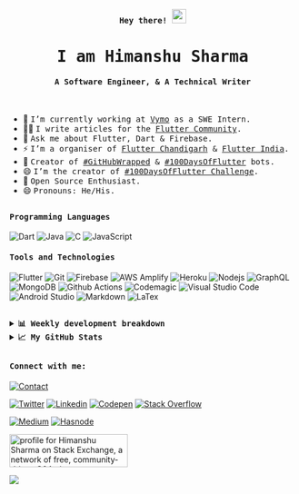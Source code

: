 <p align="center"><samp><b> Hey there! <img src="https://github.com/himanshusharma89/himanshusharma89/blob/master/Hi.gif" width="25px"> </b></samp></p>
<p align="center"><h1 align="center"><samp> I am Himanshu Sharma </samp></h1></p>
<p align="center"><h4 align="center"><samp> A Software Engineer, & A Technical Writer </samp></h4></p>
<br>
<div>

- 🔭 <samp>I’m currently working at [Vymo](https://www.getvymo.com/) as a SWE Intern.
- ✍🏻 <samp>I write articles for the [Flutter Community](https://medium.com/@himanshusharma89).
- 💬 <samp>Ask me about Flutter, Dart & Firebase.
- ⚡ <samp>I’m a organiser of [Flutter Chandigarh](https://github.com/flutterchandigarh) & [Flutter India](https://flutterindia.dev/).
- 🤖 <samp>Creator of [#GitHubWrapped](https://twitter.com/GitHubWrapped) & [#100DaysOfFlutter](https://twitter.com/100xFlutter) bots.
- 😄 <samp>I’m the creator of [#100DaysOfFlutter Challenge](https://100daysofflutter.azurewebsites.net/#/).
- 🥇 <samp>Open Source Enthusiast.
- 😄 <samp>Pronouns: He/His.
<!-- - 🤔 <samp>I’m looking for help with starting Android Development -->
<!-- - ⚡ <samp>Fun fact: Trap Nation is my buddy. -->
<!-- - 👯 <samp>I’m looking to collaborate on **Open Source Projects** -->
</div>

##

<h4><b><samp>Programming Languages</samp></b></h4>

![Dart](https://img.shields.io/badge/Dart-2bb7f6?style=flat-square&logo=Dart&logoColor=white)
![Java](https://img.shields.io/badge/Java-ea2d2f?style=flat-square&logo=java&logoColor=ffffff)
![C](https://img.shields.io/badge/C-27338e?style=flat-square&logo=c&logoColor=white)
![JavaScript](https://img.shields.io/badge/-JavaScript-%23F7DF1C?style=flat-square&logo=javascript&logoColor=000000&labelColor=%23F7DF1C&color=%23FFCE5A)

<h4><b><samp>Tools and Technologies</samp></b></h4>

![Flutter](https://img.shields.io/badge/Flutter-47c5fb?style=flat-square&logo=Flutter&logoColor=white)
![Git](https://img.shields.io/badge/Git-F05032?style=flat-square&logo=Git&logoColor=white)
![Firebase](https://img.shields.io/badge/Firebase-ffcb2c?style=flat-square&logo=Firebase&logoColor=white)
![AWS Amplify](https://img.shields.io/badge/AWS_Amplify-ffcb2c?style=flat-square&logo=AWS-Amplify&logoColor=white)
![Heroku](https://img.shields.io/badge/Heroku-443a86?style=flat-square&logo=Heroku&logoColor=white)
![Nodejs](https://img.shields.io/badge/Nodejs-62b059?style=flat-square&logo=Node.js&logoColor=white)
![GraphQL](https://img.shields.io/badge/Graphql-db33a3?style=flat-square&logo=Graphql&logoColor=white)
![MongoDB](https://img.shields.io/badge/MongoDB-4ba94e?style=flat-square&logo=MongoDB&logoColor=white)
![Github Actions](https://img.shields.io/badge/Github_Actions-2088FF?style=flat-square&logo=Github-Actions&logoColor=ffffff)
![Codemagic](https://img.shields.io/badge/CodeMagic-black?style=flat-square&logo=CodeMagic&logoColor=white)
![Visual Studio Code](https://img.shields.io/badge/Visual_Studio_Code-007ACC?style=flat-square&logo=Visual-Studio-Code&logoColor=white)
![Android Studio](https://img.shields.io/badge/Android_Studio-3DDC84?style=flat-square&logo=Android-Studio&logoColor=ffffff)
![Markdown](https://img.shields.io/badge/Markdown-black?style=flat-square&logo=Markdown&logoColor=white)
![LaTex](https://img.shields.io/badge/LaTex-008080?style=flat-square&logo=LaTex&logoColor=white)

##

<details>
  <summary><b><samp>📊 Weekly development breakdown</samp></b></summary>

<!--START_SECTION:waka-->

```text
Dart   2 hrs 41 mins   █████████████████████▒░░░   85.57 %
YAML   25 mins         ███▒░░░░░░░░░░░░░░░░░░░░░   13.59 %
HTML   1 min           ▒░░░░░░░░░░░░░░░░░░░░░░░░   00.81 %
XML    0 secs          ░░░░░░░░░░░░░░░░░░░░░░░░░   00.04 %
```

<!--END_SECTION:waka-->

##

</details>

<details>
  <summary><b><samp>📈 My GitHub Stats</samp></b></summary>
<br>
<p align="center"> <img align="center" src="https://github-readme-stats.vercel.app/api/top-langs/?username=himanshusharma89&hide_langs_below=1&&show_icons=true&title_color=08fdd8&icon_color=bb2acf&text_color=ffffff&bg_color=242424"/> <img align="center" src="https://github-readme-stats.vercel.app/api?username=himanshusharma89&&show_icons=true&title_color=08fdd8&icon_color=bb2acf&text_color=ffffff&bg_color=242424"/>
 </p>

</details>

##

<h4><b><samp>Connect with me:</samp></b></h4>

[![Contact](https://img.shields.io/badge/contact@himanshusharma.tech-0075c8?style=flat-square&logo=gmail&logoColor=white)](mailto:contact@himanshusharma.tech)

[![Twitter](https://img.shields.io/badge/@__SharmaHimanshu-1DA1F2?style=flat-square&logo=twitter&logoColor=white)](https://twitter.com/_SharmaHimanshu)
[![Linkedin](https://img.shields.io/badge/Himanshu_Sharma-0077b5?style=flat-square&logo=Linkedin&logoColor=white)](https://www.linkedin.com/in/himanshusharma89) 
[![Codepen](https://img.shields.io/badge/Himanshu_Sharma-1e1f26?style=flat-square&logo=codepen&logoColor=white)](https://codepen.io/himanshusharma89)
[![Stack Overflow](https://img.shields.io/badge/Himanshu_Sharma-393939?style=flat-square&logo=stack-overflow&logoColor=white)](https://stackoverflow.com/users/11545939/himanshu-sharma)

[![Medium](https://img.shields.io/badge/@himanshusharma89-black?style=flat-square&logo=medium&logoColor=white)](https://medium.com/@himanshusharma89)
[![Hasnode](https://img.shields.io/badge/blog.himanshusharma.tech-black?style=flat-square&logo=hashnode&logoColor=2962ff)](https://blog.himanshusharma.tech)


<a href="https://stackexchange.com/users/15998609"><img src="https://stackexchange.com/users/flair/15998609.png?theme=dark" width="208" height="58" alt="profile for Himanshu Sharma on Stack Exchange, a network of free, community-driven Q&amp;A sites" title="profile for Himanshu Sharma on Stack Exchange, a network of free, community-driven Q&amp;A sites"></a>

![](https://visitor-badge.glitch.me/badge?page_id=himanshusharma89.himanshusharma89)
